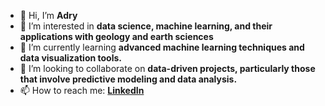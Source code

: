 - 👋 Hi, I’m **Adry**  
- 👀 I’m interested in **data science, machine learning, and their applications with geology and earth sciences**  
- 🌱 I’m currently learning **advanced machine learning techniques and data visualization tools.**  
- 💞️ I’m looking to collaborate on **data-driven projects, particularly those that involve predictive modeling and data analysis.**  
- 📫 How to reach me: **[LinkedIn](https://linkedin.com/in/adrymr)**

<!---
adry-mr/adry-mr is a ✨ special ✨ repository because its `README.md` (this file) appears on your GitHub profile.
You can click the Preview link to take a look at your changes.
--->
